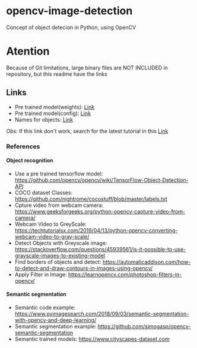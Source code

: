 # opencv-image-detection
Concept of object detecion in Python, using OpenCV

# Atention
Because of Git limitations, large binary files are NOT INCLUDED in repository, 
but this readme have the links

## Links

- Pre trained model(weights): [Link](download.tensorflow.org/models/object_detection/ssd_mobilenet_v3_large_coco_2020_01_14.tar.gz)
- Pre trained model(config): [Link](https://gist.github.com/dkurt/54a8e8b51beb3bd3f770b79e56927bd7)
- Names for objects: [Link](https://github.com/YunYang1994/tensorflow-yolov3/blob/master/data/classes/coco.names)

*Obs:* If this link don't work, search for the latest tutorial in this [Link](https://github.com/opencv/opencv/wiki/TensorFlow-Object-Detection-API)

### References

#### Object recognition

- Use a pre trained tensorflow model: https://github.com/opencv/opencv/wiki/TensorFlow-Object-Detection-API
- COCO dataset Classes: https://github.com/nightrome/cocostuff/blob/master/labels.txt
- Cpture video from webcam camera: https://www.geeksforgeeks.org/python-opencv-capture-video-from-camera/
- Webcam Video to GreyScale: https://techtutorialsx.com/2019/04/13/python-opencv-converting-webcam-video-to-gray-scale/
- Detect Objects with Greyscale image: https://stackoverflow.com/questions/45939561/is-it-possible-to-use-grayscale-images-to-existing-model
- Find borders of objects and detect: https://automaticaddison.com/how-to-detect-and-draw-contours-in-images-using-opencv/
- Apply Filter in Image: https://learnopencv.com/photoshop-filters-in-opencv/

#### Semantic segmentation

- Semantic code example: https://www.pyimagesearch.com/2018/09/03/semantic-segmentation-with-opencv-and-deep-learning/
- Semantic segmentation example: https://github.com/simogasp/opencv-semantic-segmentation
- Semantic trained models: https://www.cityscapes-dataset.com